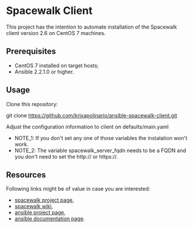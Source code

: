 Spacewalk Client
================

This project has the intention to automate installation of the Spacewalk client version 2.6 on CentOS 7 machines.


Prerequisites
-------------

  * CentOS 7 installed on target hosts;
  * Ansible 2.2.1.0 or higher.

Usage
-----

Clone this repository:

git clone https://github.com/krixapolinario/ansible-spacewalk-client.git

Adjust the configuration information to client on defaults/main.yaml
   * NOTE_1: If you don't set any one of those variables the instalation won't work.
   * NOTE_2: The variable spacewalk_server_fqdn needs to be a FQDN and you don't need to set the http:// or https://.

Resources
---------

Following links might be of value in case you are interested:

  * [spacewalk project page](http://spacewalkproject.org/),
  * [spacewalk wiki](https://github.com/spacewalkproject/spacewalk/wiki),
  * [ansible project page](https://www.ansible.com/),
  * [ansible documentation page](http://docs.ansible.com/ansible/).

